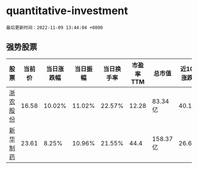 # quantitative-investment

`最后更新时间：2022-11-09 13:44:04 +0800`

## 强势股票

|股票|当前价|当日涨跌幅|当日振幅|当日换手率|市盈率TTM|总市值|近10日涨跌幅|
|----|----|----|----|----|----|----|----|
|[浙农股份](https://xueqiu.com/S/SZ002758)|16.58|10.02%|11.02%|22.57%|12.28|83.34亿|40.15%|
|[新华制药](https://xueqiu.com/S/SZ000756)|23.61|8.25%|10.96%|21.55%|44.4|158.37亿|26.6%|
